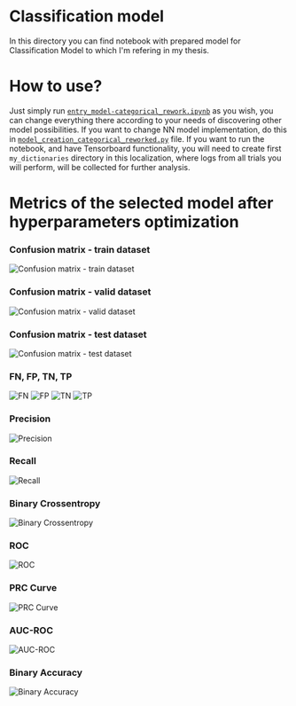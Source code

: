 # Classification model
In this directory you can find notebook with prepared model for Classification Model to which I'm refering in my thesis.

# How to use?
Just simply run [`entry_model-categorical_rework.ipynb`](./entry_model-categorical_rework.ipynb) as you wish, you can change everything there according to your needs of discovering other model possibilities. If you want to change NN model implementation, do this in [`model_creation_categorical_reworked.py`](./model_creation_categorical_reworked.py) file. If you want to run the notebook, and have Tensorboard functionality, you will need to create first `my_dictionaries` directory in this localization, where logs from all trials you will perform, will be collected for further analysis.

# Metrics of the selected model after hyperparameters optimization
### Confusion matrix - train dataset
![Confusion matrix - train dataset](confusion_matrix_train.svg "Confusion matrix - train dataset")
### Confusion matrix - valid dataset
![Confusion matrix - valid dataset](confusion_matrix_valid.svg "Confusion matrix - valid dataset")
### Confusion matrix - test dataset
![Confusion matrix - test dataset](confusion_matrix_test.svg "Confusion matrix - test dataset")

### FN, FP, TN, TP
![FN](fn.svg "FN")
![FP](fp.svg "FP")
![TN](tn.svg "TN")
![TP](tp.svg "TP")

### Precision
![Precision](precision.svg "Precision")

### Recall
![Recall](recall.svg "Recall")

### Binary Crossentropy
![Binary Crossentropy](loss.svg "Binary Crossentropy")

### ROC
![ROC](roc_curve_all.svg "ROC")

### PRC Curve
![PRC Curve](prc_curve.svg "PRC Curve")

### AUC-ROC
![AUC-ROC](auc.svg "AUC-ROC")

### Binary Accuracy
![Binary Accuracy](binary_accuracy.svg "Binary Accuracy")